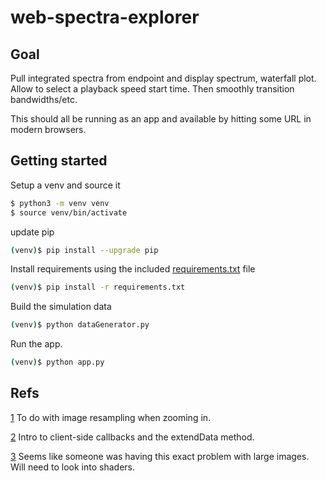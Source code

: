 # web-spectra-explorer

## Goal

Pull integrated spectra from endpoint and display spectrum, waterfall plot. Allow to select a playback speed start time. Then smoothly transition bandwidths/etc.

This should all be running as an app and available by hitting some URL in modern browsers.

## Getting started

Setup a venv and source it

```bash
$ python3 -m venv venv
$ source venv/bin/activate
```

update pip

```bash
(venv)$ pip install --upgrade pip
```

Install requirements using the included [requirements.txt](./requirements.txt) file

```bash
(venv)$ pip install -r requirements.txt
```

Build the simulation data

```bash
(venv)$ python dataGenerator.py
```

Run the app.

```bash
(venv)$ python app.py
```

## Refs

[1](https://community.plotly.com/t/heatmap-is-slow-for-large-data-arrays/21007/3) To do with image resampling when zooming in.

[2](https://stackoverflow.com/questions/63589249/plotly-dash-display-real-time-data-in-smooth-animation) Intro to client-side callbacks and the extendData method.

[3](https://community.plotly.com/t/heatmap-performance-layout-and-related-questions/26899) Seems like someone was having this exact problem with large images. Will need to look into shaders.
